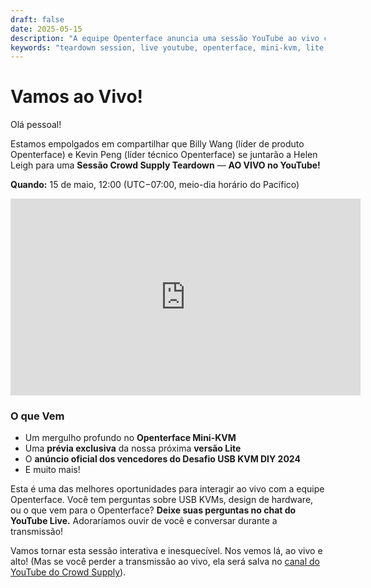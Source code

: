 ```yaml
---
draft: false
date: 2025-05-15
description: "A equipe Openterface anuncia uma sessão YouTube ao vivo com Crowd Supply Teardown, apresentando um mergulho profundo no Mini-KVM, uma prévia exclusiva da versão Lite, e o anúncio dos vencedores do Desafio USB KVM DIY 2024."
keywords: "teardown session, live youtube, openterface, mini-kvm, lite version, usb kvm, diy challenge, crowd supply, billy wang, kevin peng, helen leigh"
---
```


# Vamos ao Vivo!

Olá pessoal!

Estamos empolgados em compartilhar que Billy Wang (líder de produto Openterface) e Kevin Peng (líder técnico Openterface) se juntarão a Helen Leigh para uma **Sessão Crowd Supply Teardown** — **AO VIVO no YouTube!**

**Quando:** 15 de maio, 12:00 (UTC−07:00, meio-dia horário do Pacífico)

<iframe width="560" height="315" src="https://www.youtube.com/embed/Tp4f_uxEo6E?si=IvgSfYIVd1f5Tikr" title="YouTube video player" frameborder="0" allow="accelerometer; autoplay; clipboard-write; encrypted-media; gyroscope; picture-in-picture; web-share" referrerpolicy="strict-origin-when-cross-origin" allowfullscreen></iframe>

### O que Vem

* Um mergulho profundo no **Openterface Mini-KVM**
* Uma **prévia exclusiva** da nossa próxima **versão Lite**
* O **anúncio oficial dos vencedores do Desafio USB KVM DIY 2024**
* E muito mais!

Esta é uma das melhores oportunidades para interagir ao vivo com a equipe Openterface. Você tem perguntas sobre USB KVMs, design de hardware, ou o que vem para o Openterface? **Deixe suas perguntas no chat do YouTube Live.** Adoraríamos ouvir de você e conversar durante a transmissão!

Vamos tornar esta sessão interativa e inesquecível.
Nos vemos lá, ao vivo e alto! (Mas se você perder a transmissão ao vivo, ela será salva no [canal do YouTube do Crowd Supply](https://www.youtube.com/channel/UCEy6epGOpSspDO09v4IPRAw)).
